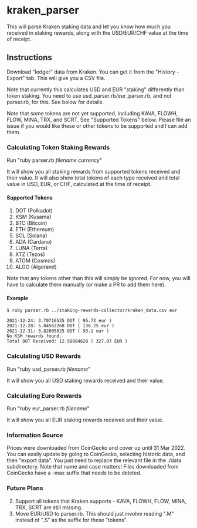 # kraken_parser

This will parse Kraken staking data and let you know how much you received in staking rewards, along with the USD/EUR/CHF value at the time of receipt. 

## Instructions

Download "ledger" data from Kraken. You can get it from the "History - Export" tab. This will give you a CSV file.

Note that currently this calculates USD and EUR "staking" differently than token staking. You need to use usd_parser.rb/eur_parser.rb, and not parser.rb, for this. See below for details.

Note that some tokens are not yet supported, including KAVA, FLOWH, FLOW, MINA, TRX, and SCRT. See "Supported Tokens" below. Please file an issue if you would like these or other tokens to be supported and I can add them.

### Calculating Token Staking Rewards

Run "ruby parser.rb *filename* *currency*"

It will show you all staking rewards from supported tokens received and their value. It will also show total tokens of each type received and total value in USD, EUR, or CHF, calculated at the time of receipt.

#### Supported Tokens

1. DOT (Polkadot)
2. KSM (Kusama)
3. BTC (Bitcoin)
4. ETH (Ethereum)
5. SOL (Solana)
6. ADA (Cardano)
7. LUNA (Terra)
8. XTZ (Tezos)
9. ATOM (Cosmos)
10. ALGO (Algorand)

Note that any tokens other than this will simply be ignored. For now, you will have to calculate them manually (or make a PR to add them here).

#### Example

```
$ ruby parser.rb ../staking-rewards-collector/kraken_data.csv eur

2021-12-24: 3.70716535 DOT ( 95.72 eur )
2021-12-28: 5.04562268 DOT ( 138.25 eur )
2021-12-31: 3.82805825 DOT ( 93.1 eur )
No KSM rewards found.
Total DOT Received: 12.58084628 ( 327.07 EUR )
```


### Calculating USD Rewards

Run "ruby usd_parser.rb *filename*"

It will show you all USD staking rewards received and their value. 

### Calculating Euro Rewards

Run "ruby eur_parser.rb *filename*"

It will show you all EUR staking rewards received and their value. 


### Information Source

Prices were downloaded from CoinGecko and cover up until 31 Mar 2022. You can easily update by going to CoinGecko, selecting historic data, and then "export data". You just need to replace the relevant file in the ./data subdirectory. Note that name and case matters! Files downloaded from CoinGecko have a -max suffix that needs to be deleted.

### Future Plans

2. Support all tokens that Kraken supports - KAVA, FLOWH, FLOW, MINA, TRX, SCRT are still missing.
2. Move EUR/USD to parser.rb. This should just involve reading ".M" instead of ".S" as the suffix for these "tokens".
